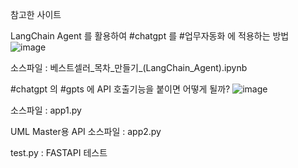 참고한 사이트

LangChain Agent 를 활용하여 #chatgpt 를 #업무자동화 에 적용하는 방법
![image](https://github.com/turbok2/gpts_with_api/assets/27673551/d7d66549-6aaf-4956-8aa1-cb9e9ea0298a)

소스파일 : 베스트셀러_목차_만들기_(LangChain_Agent).ipynb


#chatgpt 의 #gpts 에 API 호출기능을 붙이면 어떻게 될까?
![image](https://github.com/turbok2/gpts_with_api/assets/27673551/9fd7f197-011c-4423-bb60-90fb8ec709a3)

소스파일 :  app1.py


UML Master용 API
소스파일 : app2.py


test.py  : FASTAPI 테스트
